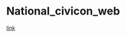 # National_civicon_web
[link](https://htmlpreview.github.io/?https://github.com/Ravi9076/National_civicon_web/blob/main/index.html)
